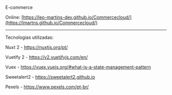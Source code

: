 E-commerce

Online: [https://leo-martins-dev.github.io/Commercecloud/](https://lmartns.github.io/Commercecloud/)

____________

Tecnologias utilizadas: 

Nuxt 2 - https://nuxtjs.org/pt/

Vuetify 2 - https://v2.vuetifyjs.com/en/

Vuex - https://vuex.vuejs.org/#what-is-a-state-management-pattern

Sweetalert2 - https://sweetalert2.github.io

Pexels - https://www.pexels.com/pt-br/


